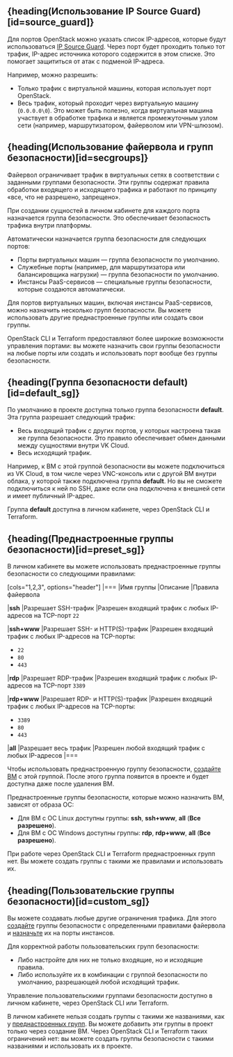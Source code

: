 ## {heading(Использование IP Source Guard)[id=source_guard]}

Для портов OpenStack можно указать список IP-адресов, которые будут использоваться [IP Source Guard](http://xgu.ru/wiki/IP_Source_Guard).
Через порт будет проходить только тот трафик, IP-адрес источника которого содержится в этом списке. Это помогает защититься от атак с подменой IP-адреса.

Например, можно разрешить:

- Только трафик с виртуальной машины, которая использует порт OpenStack.
- Весь трафик, который проходит через виртуальную машину (`0.0.0.0\0`). Это может быть полезно, когда виртуальная машина участвует в обработке трафика и является промежуточным узлом сети (например, маршрутизатором, файерволом или VPN-шлюзом).

## {heading(Использование файервола и групп безопасности)[id=secgroups]}

Файервол ограничивает трафик в виртуальных сетях в соответствии с заданными группами безопасности. Эти группы содержат правила обработки входящего и исходящего трафика и работают по принципу «все, что не разрешено, запрещено».

При создании сущностей в личном кабинете для каждого порта назначается группа безопасности. Это обеспечивает безопасность трафика внутри платформы. 

Автоматически назначается группа безопасности для следующих портов:

- Порты виртуальных машин — группа безопасности по умолчанию.
- Служебные порты (например, для маршрутизатора или балансировщика нагрузки) — группа безопасности по умолчанию.
- Инстансы PaaS-сервисов — специальные группы безопасности, которые создаются автоматически. 

Для портов виртуальных машин, включая инстансы PaaS-сервисов, можно назначить несколько групп безопасности. Вы можете использовать другие преднастроенные группы или создать свои группы. 

OpenStack CLI и Terraform предоставляют более широкие возможности управления портами: вы можете назначить свои группы безопасности на любые порты или создать и использовать порт вообще без группы безопасности.

## {heading(Группа безопасности default)[id=default_sg]}

По умолчанию в проекте доступна только группа безопасности **default**. Эта группа разрешает следующий трафик:

- Весь входящий трафик с других портов, у которых настроена такая же группа безопасности. Это правило обеспечивает обмен данными между сущностями внутри VK Cloud.
- Весь исходящий трафик.

Например, к ВМ с этой группой безопасности вы можете подключиться из VK Cloud, в том числе через VNC-консоль или с другой ВМ внутри облака, у которой также подключена группа **default**. Но вы не сможете подключиться к ней по SSH, даже если она подключена к внешней сети и имеет публичный IP-адрес.

Группа **default** доступна в личном кабинете, через OpenStack CLI и Terraform.

## {heading(Преднастроенные группы безопасности)[id=preset_sg]}

В личном кабинете вы можете использовать преднастроенные группы безопасности со следующими правилами:

[cols="1,2,3", options="header"]
|===
|Имя группы
|Описание
|Правила файервола

|**ssh**
|Разрешает SSH-трафик
|Разрешен входящий трафик с любых IP-адресов на TCP-порт `22`

|**ssh+www**
|Разрешает SSH- и HTTP(S)-трафик
|Разрешен входящий трафик с любых IP-адресов на TCP-порты:

- `22`
- `80`
- `443`

|**rdp**
|Разрешает RDP-трафик
|Разрешен входящий трафик с любых IP-адресов на TCP-порт `3389`

|**rdp+www**
|Разрешает RDP- и HTTP(S)-трафик
|Разрешен входящий трафик с любых IP-адресов на TCP-порты:

- `3389`
- `80`
- `443`

|**all**
|Разрешает весь трафик
|Разрешен любой входящий трафик с любых IP-адресов
|===

Чтобы использовать преднастроенную группу безопасности, [создайте ВМ](/ru/computing/iaas/service-management/vm/vm-create) с этой группой. После этого группа появится в проекте и будет доступна даже после удаления ВМ.

Преднастроенные группы безопасности, которые можно назначить ВМ, зависят от образа OC:

- Для ВМ с OC Linux доступны группы: **ssh**, **ssh+www**, **all** (**Все разрешено**).
- Для ВМ с OC Windows доступны группы: **rdp**, **rdp+www**, **all** (**Все разрешено**).

<info>

При работе через OpenStack CLI и Terraform преднастроенных групп нет. Вы можете создать группы с такими же правилами и использовать их.

</info>

## {heading(Пользовательские группы безопасности)[id=custom_sg]}

Вы можете создавать любые другие ограничения трафика. Для этого [создайте](../../service-management/secgroups#sozdanie_gruppy_bezopasnosti) группы безопасности с определенными правилами файервола и [назначьте](../../service-management/secgroups#naznachenie_gruppy_pravil_na_instans) их на порты инстансов.

Для корректной работы пользовательских групп безопасности:

- Либо настройте для них не только входящие, но и исходящие правила.
- Либо используйте их в комбинации с группой безопасности по умолчанию, разрешающей любой исходящий трафик.

Управление пользовательскими группами безопасности доступно в личном кабинете, через OpenStack CLI или Terraform.

В личном кабинете нельзя создать группы с такими же названиями, как у [преднастроенных групп](#preset_sg). Вы можете добавить эти группы в проект только через создание ВМ. Через OpenStack CLI и Terraform таких ограничений нет: вы можете создать группы безопасности с такими названиями и использовать их в проекте.

